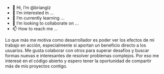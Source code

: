 - 👋 Hi, I’m @brianglz
- 👀 I’m interested in ...
- 🌱 I’m currently learning ...
- 💞️ I’m looking to collaborate on ...
- 📫 How to reach me ...

<!---
brianglz/brianglz is a ✨ special ✨ repository because its `README.md` (this file) appears on your GitHub profile.
You can click the Preview link to take a look at your changes.
--->


Lo que más me motiva como desarrollador es poder ver los efectos de mi trabajo en acción, especialmente si aportan un beneficio directo a los usuarios. Me gusta colaborar con otros para superar desafíos y buscar formas nuevas e interesantes de resolver problemas complejos. Por eso me interesé en el código abierto y espero tener la oportunidad de compartir más de mis proyectos contigo.
